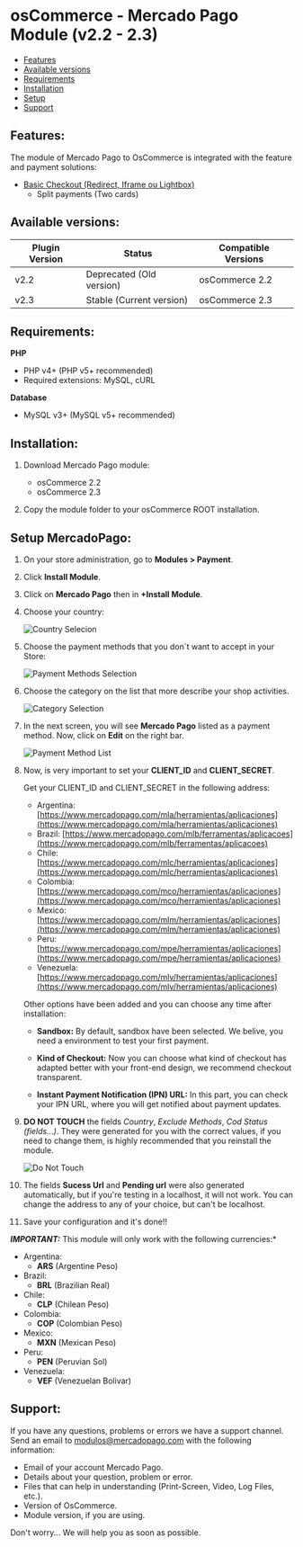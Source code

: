 # osCommerce - Mercado Pago Module (v2.2 - 2.3)

* [Features](#features)
* [Available versions](#available_versions)
* [Requirements](#requirements)
* [Installation](#installation)
* [Setup](#setup)
* [Support](#Support)


<a name="features"></a>
## Features: ##

The module of Mercado Pago to OsCommerce is integrated with the feature and payment solutions:

* [Basic Checkout (Redirect, Iframe ou Lightbox)](https://www.mercadopago.com.br/developers/en/solutions/payments/basic-checkout/receive-payments/)
    * Split payments (Two cards)


<a name="available_versions"></a>
## Available versions: ##


Plugin Version | Status | Compatible Versions
-------------- | ------ | -------------------
v2.2 | Deprecated (Old version) | osCommerce 2.2
v2.3 | Stable (Current version) | osCommerce 2.3

<a name="requirements"></a>
## Requirements: ##

**PHP**

* PHP v4+ (PHP v5+ recommended)
* Required extensions: MySQL, cURL

**Database**

* MySQL v3+ (MySQL v5+ recommended)


<a name="installation"></a>
## Installation: ##

1. Download Mercado Pago module:
    * osCommerce 2.2
    * osCommerce 2.3

2. Copy the module folder to your osCommerce ROOT installation.


<a name="setup"></a>
## Setup MercadoPago: ##

1. On your store administration, go to **Modules > Payment**.

2. Click **Install Module**.

3. Click on **Mercado Pago** then in **+Install Module**.

4. Choose your country:

	![Country Selecion](/images/plugins/modules/oscommerce/CountrySelection.png)

5. Choose the payment methods that you don´t want to accept in your Store:

	![Payment Methods Selection](/images/plugins/modules/oscommerce/PaymentMethodsSelection.png)

6. Choose the category on the list that more describe your shop activities.

	![Category Selection](/images/plugins/modules/oscommerce/CategorySelection.png)

7. In the next screen, you will see **Mercado Pago** listed as a payment method. Now, click on **Edit** on the right bar.

	![Payment Method List](/images/plugins/modules/oscommerce/PaymentMethodList.png)

8. Now, is very important to set your **CLIENT_ID** and **CLIENT_SECRET**.

	Get your CLIENT_ID and CLIENT_SECRET in the following address:
	* Argentina: [https://www.mercadopago.com/mla/herramientas/aplicaciones](https://www.mercadopago.com/mla/herramientas/aplicaciones)
	* Brazil: [https://www.mercadopago.com/mlb/ferramentas/aplicacoes](https://www.mercadopago.com/mlb/ferramentas/aplicacoes)
	* Chile: [https://www.mercadopago.com/mlc/herramientas/aplicaciones](https://www.mercadopago.com/mlc/herramientas/aplicaciones)
	* Colombia: [https://www.mercadopago.com/mco/herramientas/aplicaciones](https://www.mercadopago.com/mco/herramientas/aplicaciones)
	* Mexico: [https://www.mercadopago.com/mlm/herramientas/aplicaciones](https://www.mercadopago.com/mlm/herramientas/aplicaciones)
	* Peru: [https://www.mercadopago.com/mpe/herramientas/aplicaciones](https://www.mercadopago.com/mpe/herramientas/aplicaciones)
	* Venezuela: [https://www.mercadopago.com/mlv/herramientas/aplicaciones](https://www.mercadopago.com/mlv/herramientas/aplicaciones)

	Other options have been added and you can choose any time after installation:

	- **Sandbox:** By default, sandbox have been selected. We belive, you need a environment to test your first payment.

	- **Kind of Checkout:** Now you can choose what kind of checkout has adapted better with your front-end design, we recommend checkout transparent.

	- **Instant Payment Notification (IPN) URL:** In this part, you can check your IPN URL, where you will get notified about payment updates.

9. **DO NOT TOUCH** the fields *Country*, *Exclude Methods*, *Cod Status (fields…)*. They were generated for you with the correct values, if you need to change them, is highly recommended that you reinstall the module.

	![Do Not Touch](/images/plugins/modules/oscommerce/DoNotTouch.png)

10. The fields **Sucess Url** and **Pending url** were also generated automatically, but if you're testing in a localhost, it will not work. You can change the address to any of your choice, but can't be localhost.

11. Save your configuration and it's done!!

***IMPORTANT:*** This module will only work with the following currencies:*

* Argentina:
	* **ARS** (Argentine Peso)
* Brazil:
	* **BRL** (Brazilian Real)
* Chile:
	* **CLP** (Chilean Peso)
* Colombia:
	* **COP** (Colombian Peso)
* Mexico:
	* **MXN** (Mexican Peso)
* Peru:
	* **PEN** (Peruvian Sol)
* Venezuela:
	* **VEF** (Venezuelan Bolivar)


<a name="Support"></a>
## Support: ##

If you have any questions, problems or errors we have a support channel. Send an email to modulos@mercadopago.com with the following information:

* Email of your account Mercado Pago.
* Details about your question, problem or error.
* Files that can help in understanding (Print-Screen, Video, Log Files, etc.).
* Version of OsCommerce.
* Module version, if you are using.

Don't worry... We will help you as soon as possible.